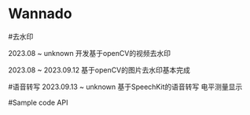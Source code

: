 # Wannado

#去水印

2023.08 ~ unknown
开发基于openCV的视频去水印

2023.08 ~ 2023.09.12
基于openCV的图片去水印基本完成

#语音转写
2023.09.13 ~ unknown
基于SpeechKit的语音转写
电平测量显示


#Sample code API

<!--const cv::String thisPath = (const cv::String)filePathC;-->
<!--const char*  c_input_path = [inputPath cStringUsingEncoding:NSMacOSRomanStringEncoding];-->
<!--cv::Mat img = cv::imread(c_input_path, cv::IMREAD_COLOR);-->
<!--cv::imwrite(thisPath, imageMat3chan);-->
<!--cv::threshold(mask, mask, 230, 255, cv::THRESH_BINARY);-->
